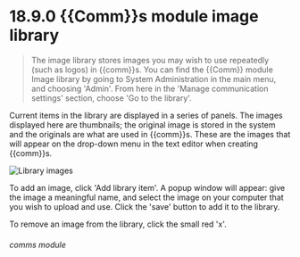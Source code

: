 # 18.9.0    {{Comm}}s module image library

> The image library stores images you may wish to use repeatedly (such as logos) in {{comm}}s. You can find the {{Comm}} module Image library by going to System Administration in the main menu, and choosing 'Admin'.  From here in the 'Manage communication settings' section, choose 'Go to the library'.

Current items in the library are displayed in a series of panels. The images displayed here are thumbnails; the original image is stored in the system and the originals are what are used in {{comm}}s. These are the images that will appear on the drop-down menu in the text editor when creating {{comm}}s.

![Library images]({{imgpath}}157a.png)

To add an image, click 'Add library item'. A popup window will appear: give the image a meaningful name, and select the image on your computer that you wish to upload and use. Click the 'save' button to add it to the library.

To remove an image from the library, click the small red 'x'. 

###### comms module

